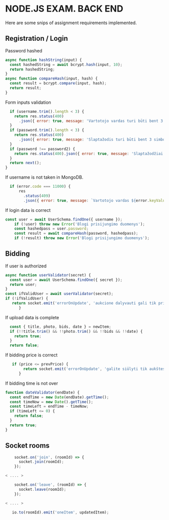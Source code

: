 # NODE.JS EXAM. BACK END

Here are some snips of assignment requirements implemented.

## Registration / Login
Password hashed

```javascript
async function hashString(input) {
  const hashedString = await bcrypt.hash(input, 10);
  return hashedString;
}
async function compareHash(input, hash) {
  const result = bcrypt.compare(input, hash);
  return result;
}
```

Form inputs validation

```javascript
  if (username.trim().length < 3) {
    return res.status(400)
      .json({ error: true, message: 'Vartotojo vardas turi būti bent 3 simbolių ilgio' });
  }
  if (password.trim().length < 3) {
    return res.status(400)
      .json({ error: true, message: 'Slaptažodis turi būti bent 3 simbolių ilgio' });
  }
  if (password !== password2) {
    return res.status(400).json({ error: true, message: 'Slaptažodžiai nesutampa' });
  }
  return next();
}
```
If username is not taken in MongoDB. 

```javascript
  if (error.code === 11000) {
      res
        .status(409)
        .json({ error: true, message: `Vartotojo vardas ${error.keyValue.username} užimtas` });
```
If login data is correct

```javascript
const user = await UserSchema.findOne({ username });
    if (!user) throw new Error('Blogi prisijungimo duomenys');
    const hashedpass = user.password;
    const result = await compareHash(password, hashedpass);
    if (!result) throw new Error('Blogi prisijungimo duomenys');
```
## Bidding
If user is authorized

```javascript
async function userValidator(secret) {
  const user = await UserSchema.findOne({ secret });
  return user;
}
const ifValidUser = await userValidator(secret);
if (!ifValidUser) {
   return socket.emit('errorOnUpdate', 'aukcione dalyvauti gali tik prisijungęs vartotojas');
      }
```
If upload data is complete
```javascript
  const { title, photo, bids, date } = newItem;
  if (!!title.trim() && !!photo.trim() && !!bids && !!date) {
    return true;
  }
  return false;
```
If bidding price is correct
```javascript
   if (price <= prevPrice) {
        return socket.emit('errorOnUpdate', 'galite siūlyti tik aukštesnę, negu esama kaina');
      }
```
If bidding time is not over
```javascript
function dateValidator(endDate) {
  const endTime = new Date(endDate).getTime();
  const timeNow = new Date().getTime();
  const timeLeft = endTime - timeNow;
  if (timeLeft <= 0) {
    return false;
  }
  return true;
}
```


## Socket rooms 

```javascript
    socket.on('join', (roomId) => {
      socket.join(roomId);
    });

< .... >

    socket.on('leave', (roomId) => {
      socket.leave(roomId);
    });

< .... >

   io.to(roomId).emit('oneItem', updatedItem);
```
